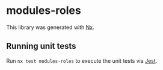 # modules-roles

This library was generated with [Nx](https://nx.dev).

## Running unit tests

Run `nx test modules-roles` to execute the unit tests via [Jest](https://jestjs.io).
